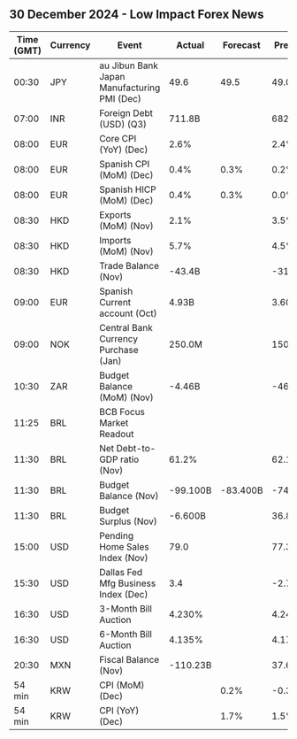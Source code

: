 ## 30 December 2024 - Low Impact Forex News

| Time (GMT) | Currency | Event | Actual | Forecast | Previous |
|------|----------|-------|--------|----------|----------|
| 00:30 | JPY | au Jibun Bank Japan Manufacturing PMI (Dec) | 49.6 | 49.5 | 49.0 |
| 07:00 | INR | Foreign Debt (USD) (Q3) | 711.8B |  | 682.3B |
| 08:00 | EUR | Core CPI (YoY) (Dec) | 2.6% |  | 2.4% |
| 08:00 | EUR | Spanish CPI (MoM) (Dec) | 0.4% | 0.3% | 0.2% |
| 08:00 | EUR | Spanish HICP (MoM) (Dec) | 0.4% | 0.3% | 0.0% |
| 08:30 | HKD | Exports (MoM) (Nov) | 2.1% |  | 3.5% |
| 08:30 | HKD | Imports (MoM) (Nov) | 5.7% |  | 4.5% |
| 08:30 | HKD | Trade Balance (Nov) | -43.4B |  | -31.0B |
| 09:00 | EUR | Spanish Current account (Oct) | 4.93B |  | 3.60B |
| 09:00 | NOK | Central Bank Currency Purchase (Jan) | 250.0M |  | 150.0M |
| 10:30 | ZAR | Budget Balance (MoM) (Nov) | -4.46B |  | -46.08B |
| 11:25 | BRL | BCB Focus Market Readout |  |  |  |
| 11:30 | BRL | Net Debt-to-GDP ratio (Nov) | 61.2% |  | 62.1% |
| 11:30 | BRL | Budget Balance (Nov) | -99.100B | -83.400B | -74.681B |
| 11:30 | BRL | Budget Surplus (Nov) | -6.600B |  | 36.883B |
| 15:00 | USD | Pending Home Sales Index (Nov) | 79.0 |  | 77.3 |
| 15:30 | USD | Dallas Fed Mfg Business Index (Dec) | 3.4 |  | -2.7 |
| 16:30 | USD | 3-Month Bill Auction | 4.230% |  | 4.240% |
| 16:30 | USD | 6-Month Bill Auction | 4.135% |  | 4.170% |
| 20:30 | MXN | Fiscal Balance (Nov) | -110.23B |  | 37.66B |
| 54 min | KRW | CPI (MoM) (Dec) |  | 0.2% | -0.3% |
| 54 min | KRW | CPI (YoY) (Dec) |  | 1.7% | 1.5% |
